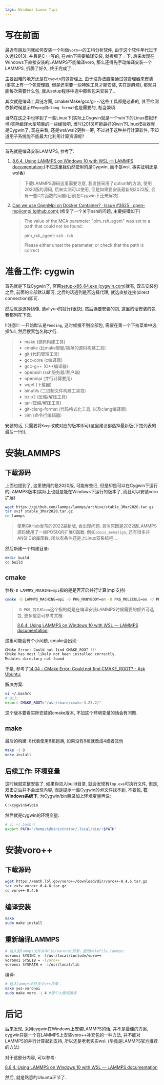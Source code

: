 ```yaml
---
tags: Windows Linux Tips
---
```


# 写在前面

最近有朋友问我如何安装一个叫做`voro++`的工科分析软件, 由于这个软件年代过于久远(2013), 并且是C++写的, 在win下需要编译安装, 就折腾了一下, 后来发现在Windows下直接安装的LAMMPS不能编译voro, 那么还得先手动编译安装一个LAMMPS, 折腾了好久, 终于完成了..

主要困难的地方还是在`cygwin`的包管理上, 由于没办法直接通过包管理器来安装(事实上有一个包管理器, 但是还需要一些特殊工具才能安装, 实在是麻烦), 那就只能每次需要什么包, 就从setup程序中选中那些包来安装了...

其次就是编译工具链方面, cmake/Make/gcc/g++/这些工具都是必备的, 甚至检测依赖时候显示`FFmpeg`和`clang-format`也是需要的, 相当繁琐. 

当然在这之中也学到了一些Linux下(实际上Cygwin就是一个win下的Linux模拟环境)实际编译大型项目的一些经验吧, 当时(2013)可能最好的win下Linux模拟器就是Cygwin了, 现在来看, 还是wsl/wsl2更胜一筹, 不过对于这种并行计算软件, 不知道用子系统能不能最大化利用计算资源呢?

---

首先就是编译安装LAMMPS, 参考了:

1.   [8.6.4. Using LAMMPS on Windows 10 with WSL — LAMMPS documentation](https://docs.lammps.org/Howto_wsl.html#download-lammps);(不过这里我仍然使用的是Cygwin, 而不是wsl, 事实证明还是wsl香)

     >   下载LAMMPS源码这里需要注意, 我直接采用了option1的方法, 使用2020版的源码, 后来实测可以使用, 但是如果要安装最新的2022版, 会有一些C库函数的问题(目前在Cygwin下还未解决). 

2.   [Can we use OpenMpi on Docker Container? · Issue #3625 · open-mpi/ompi (github.com)](https://github.com/open-mpi/ompi/issues/3625#issuecomment-305782099);(修复了一个关于ssh的问题, 主要报错如下)

     >   The value of the MCA parameter "plm_rsh_agent" was set to a path
     >   that could not be found:
     >
     >   plm_rsh_agent: ssh : rsh
     >
     >   Please either unset the parameter, or check that the path is correct







# 准备工作: cygwin

首先就是下载Cygwin了, 官网[setup-x86_64.exe (cygwin.com)](https://www.cygwin.com/setup-x86_64.exe)就有, 双击安装包之后, 前面的全部默认即可, 之后的话遇到是否选择代理, 就选直接连接(direct connection)即可. 

然后就是选择镜像, 选aliyun的就行(很快), 然后选要安装的包, 这里的话安装的包我都列在下面. 

!!注意!!: 一开始默认是`Pending`, 这时候搜不到全部包, 需要在第一个下拉菜单中选择full, 然后搜索包名称才行. 

>   -   make (源码构建工具)
>   -   cmake (比make智能/简单的源码构建工具)
>   -   git (代码管理工具)
>   -   gcc-core (c编译器)
>   -   gcc-g++ (C++编译器)
>   -   openssh (ssh服务器/客户端)
>   -   openmpi (并行计算要用)
>   -   wget (下载器)
>   -   binutils (二进制文件构建工具包)
>   -   bzip2 (压缩/解压工具)
>   -   tar (压缩/解压工具)
>   -   git-clang-format (代码格式化工具, 以及clang编译器)
>   -   vim (命令行编辑器)

安装的话, 只需要将`Keep`改成对应的版本即可(这里建议都选择最新版(下拉列表的最后一行)), 





# 安装LAMMPS



## 下载源码

上面也提到了, 这里使用的是2020版, 可能有些旧, 但是却是可以在Cygwin下运行的LAMMPS版本(实际上也就是能在Windows下运行的版本了, 而且可以安装voro扩展)

```bash
wget https://github.com/lammps/lammps/archive/stable_3Mar2020.tar.gz
tar xvzf stable_3Mar2020.tar.gz
cd lammps
```



>   使用GitHub发布的2022最新版, 会出现问题. 具体原因是2022版LAMMPS源码使用了一些POSIX的扩展C函数, 例如`posix_memalign`, 还有很多非ANSI C的库函数, 所以有条件还是上Linux双系统吧...

然后新建一个构建目录:

```bash
mkdir build
cd build
```



## cmake

参数`-D LAMMPS_MACHINE=mpi`指的是是否开启并行计算(mpi支持)

```bash
cmake -D LAMMPS_MACHINE=mpi -D PKG_MANYBODY=on -D PKG_MOLECULE=on -D PKG_VORONOI=on ../cmake
```

>   `-D PKG_包名称=on`这个指的就是在编译安装LAMMPS时候需要的额外可选包, 更多信息可参考文档:
>
>   [8.6.4. Using LAMMPS on Windows 10 with WSL — LAMMPS documentation](https://docs.lammps.org/Build_extras.html#voronoi-package);

这里可能会有个小问题, cmake会出现:

```c
CMake Error: Could not find CMAKE_ROOT !!!
CMake has most likely not been installed correctly.
Modules directory not found
```

于是, 参考了[14.04 - CMake Error: Could not find CMAKE_ROOT? - Ask Ubuntu](https://askubuntu.com/questions/1014670/cmake-error-could-not-find-cmake-root);

解决方案:

```bash
vi ~/.bashrc
# 加上:
export CMAKE_ROOT="/usr/share/cmake-3.23.2/"
```

这个版本要看实际安装的cmake版本, 不加这个环境变量的话会有问题. 

## make

最后的构建: 8代表使用8核跑满, 如果没有8核就改成4或者其他

```bash
make -j 8
make install 
```



## 后续工作: 环境变量



这时候就完整安装了, 如果你进入build目录, 就会发现有`lmp.exe`可执行文件, 但是, 双击之后并不会出现内容, 而是提示一些Cygwin的dll文件找不到, 不要慌, **在Windows系统下**, 为Cygwin/bin目录加上环境变量再说:

```c
C:\cygwin64\bin
```

然后就是cygwin的环境变量:

```bash
# vi ~/.bashrc
export PATH="/home/Administrator/.local/bin/:$PATH"
```



# 安装voro++

## 下载源码

```bash
wget https://math.lbl.gov/voro++/download/dir/voro++-0.4.6.tar.gz
tar zxfv voro++-0.4.6.tar.gz
cd voro++-0.4.6
```

## 编译安装

```bash
make
sudo make install
```





## 重新编译LAMMPS

```bash
# 进入到lammps文件夹中lib/voronoi目录，更改Makefile.lammps:
voronoi SYSINC = -I/usr/local/include/voro++
voronoi SYSLIB = -lvoro++
voronoi SYSPATH = -L/usr/local/lib
```



编译:

```bash
# 进入lammps文件夹中src目录：
make yes-voronoi
sudo make voro -j 4 #视个人情況编译
```



# 后记

后来发现, 采用cygwin在Windows上安装LAMMPS的话, 并不是最佳的方案, cygwin只是一个在LAMMPS上安装voro++补充包的一种方法, 并不能对LAMMPS的并行计算起到支持, 所以还是老老实实wsl. (毕竟是LAMMPS官方推荐的方法)

对于这部分内容, 可以参考:

[8.6.4. Using LAMMPS on Windows 10 with WSL — LAMMPS documentation](https://docs.lammps.org/Howto_wsl.html)

然后, 就是熟悉的Ubuntu环节了. 

